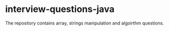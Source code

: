 # interview-questions-java
The repository contains array, strings manipulation and algoirthm questions.
